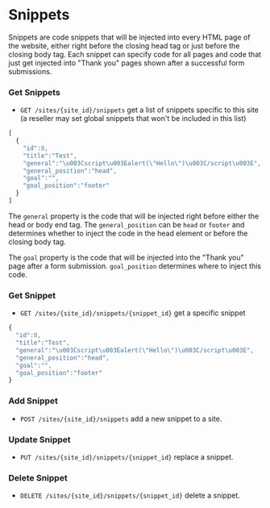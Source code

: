 
Snippets
========

Snippets are code snippets that will be injected into every HTML page of the website, either right before the closing head tag or just before the closing body tag. Each snippet can specify code for all pages and code that just get injected into "Thank you" pages shown after a successful form submissions.

###  <a name="get-snippets"></a>Get Snippets


* `GET /sites/{site_id}/snippets` get a list of snippets specific to this site (a reseller may set global snippets that won't be included in this list)

```javascript
[
  {
    "id":0,
    "title":"Test",
    "general":"\u003Cscript\u003Ealert(\"Hello\")\u003C/script\u003E",
    "general_position":"head",
    "goal":"",
    "goal_position":"footer"
  }
]
```

The `general` property is the code that will be injected right before either the head or body end tag. The `general_position` can be `head` or `footer` and determines whether to inject the code in the head element or before the closing body tag.

The `goal` property is the code that will be injected into the "Thank you" page after a form submission. `goal_position` determines where to inject this code.

### <a name="get-snippet"></a>Get Snippet

* `GET /sites/{site_id}/snippets/{snippet_id}` get a specific snippet

```javascript
{
  "id":0,
  "title":"Test",
  "general":"\u003Cscript\u003Ealert(\"Hello\")\u003C/script\u003E",
  "general_position":"head",
  "goal":"",
  "goal_position":"footer"
}
```

### <a name="add-snippet"></a>Add Snippet

* `POST /sites/{site_id}/snippets` add a new snippet to a site.

### <a name="update-snippet"></a>Update Snippet

* `PUT /sites/{site_id}/snippets/{snippet_id}` replace a snippet.

### <a name="delete-snippet"></a>Delete Snippet

* `DELETE /sites/{site_id}/snippets/{snippet_id}` delete a snippet.
